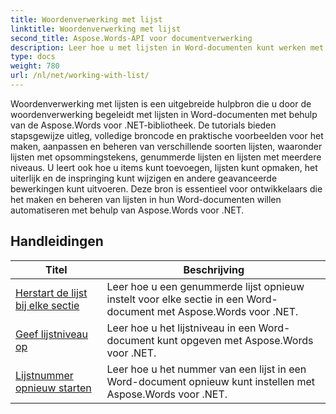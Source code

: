 ```yaml
---
title: Woordenverwerking met lijst
linktitle: Woordenverwerking met lijst
second_title: Aspose.Words-API voor documentverwerking
description: Leer hoe u met lijsten in Word-documenten kunt werken met Aspose.Words voor .NET. Gedetailleerde tutorials met codevoorbeelden.
type: docs
weight: 780
url: /nl/net/working-with-list/
---
```


Woordenverwerking met lijsten is een uitgebreide hulpbron die u door de woordenverwerking begeleidt met lijsten in Word-documenten met behulp van de Aspose.Words voor .NET-bibliotheek. De tutorials bieden stapsgewijze uitleg, volledige broncode en praktische voorbeelden voor het maken, aanpassen en beheren van verschillende soorten lijsten, waaronder lijsten met opsommingstekens, genummerde lijsten en lijsten met meerdere niveaus. U leert ook hoe u items kunt toevoegen, lijsten kunt opmaken, het uiterlijk en de inspringing kunt wijzigen en andere geavanceerde bewerkingen kunt uitvoeren. Deze bron is essentieel voor ontwikkelaars die het maken en beheren van lijsten in hun Word-documenten willen automatiseren met behulp van Aspose.Words voor .NET.

 ## Handleidingen
| Titel | Beschrijving |
| --- | --- |
| [Herstart de lijst bij elke sectie](./restart-list-at-each-section/)  | Leer hoe u een genummerde lijst opnieuw instelt voor elke sectie in een Word-document met Aspose.Words voor .NET. |
| [Geef lijstniveau op](./specify-list-level/) | Leer hoe u het lijstniveau in een Word-document kunt opgeven met Aspose.Words voor .NET. |
| [Lijstnummer opnieuw starten](./restart-list-number/) | Leer hoe u het nummer van een lijst in een Word-document opnieuw kunt instellen met Aspose.Words voor .NET. |